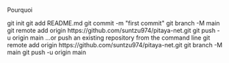 <p>Pourquoi </p>
git init
git add README.md
git commit -m "first commit"
git branch -M main
git remote add origin https://github.com/suntzu974/pitaya-net.git
git push -u origin main
…or push an existing repository from the command line
git remote add origin https://github.com/suntzu974/pitaya-net.git
git branch -M main
git push -u origin main
